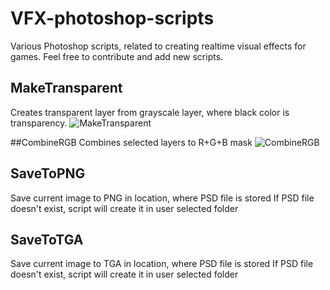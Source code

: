 # VFX-photoshop-scripts
Various Photoshop scripts, related to creating realtime visual effects for games.
Feel free to contribute and add new scripts.

## MakeTransparent
Creates transparent layer from grayscale layer, where black color is transparency.
![](https://vgy.me/AcMd7O.gif "MakeTransparent")

##CombineRGB
Combines selected layers to R+G+B mask
![](https://vgy.me/lclFxW.gif "CombineRGB")

## SaveToPNG
Save current image to PNG in location, where PSD file is stored
If PSD file doesn't exist, script will create it in user selected folder

## SaveToTGA
Save current image to TGA in location, where PSD file is stored
If PSD file doesn't exist, script will create it in user selected folder